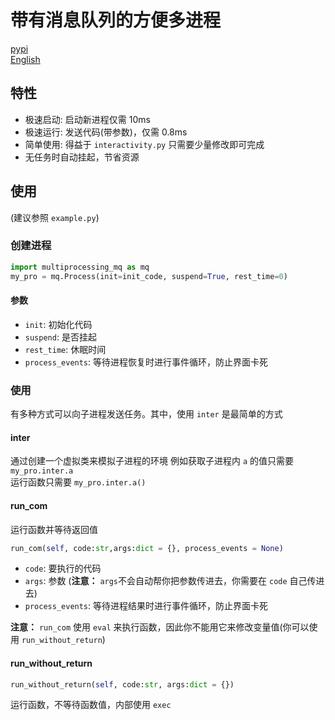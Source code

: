 # 带有消息队列的方便多进程
[pypi](https://pypi.org/project/multiprocessing-mq/) \
[English](./README.md)
## 特性
- 极速启动: 启动新进程仅需 10ms
- 极速运行: 发送代码(带参数)，仅需 0.8ms
- 简单使用: 得益于 `interactivity.py` 只需要少量修改即可完成
- 无任务时自动挂起，节省资源

## 使用
(建议参照 `example.py`)
### 创建进程
``` python
import multiprocessing_mq as mq
my_pro = mq.Process(init=init_code, suspend=True, rest_time=0)
```
#### 参数
- `init`: 初始化代码
- `suspend`: 是否挂起
- `rest_time`: 休眠时间
- `process_events`: 等待进程恢复时进行事件循环，防止界面卡死

### 使用
有多种方式可以向子进程发送任务。其中，使用 `inter` 是最简单的方式
#### inter
通过创建一个虚拟类来模拟子进程的环境
例如获取子进程内 `a` 的值只需要 `my_pro.inter.a` \
运行函数只需要 `my_pro.inter.a()`

#### run_com
运行函数并等待返回值
``` python
run_com(self, code:str,args:dict = {}, process_events = None)
```
- `code`: 要执行的代码
- `args`: 参数 (**注意：** `args`不会自动帮你把参数传进去，你需要在 `code` 自己传进去)
- `process_events`: 等待进程结果时进行事件循环，防止界面卡死

**注意：** `run_com` 使用 `eval` 来执行函数，因此你不能用它来修改变量值(你可以使用 `run_without_return`)

#### run_without_return
``` python
run_without_return(self, code:str, args:dict = {})
```
运行函数，不等待函数值，内部使用 `exec`


